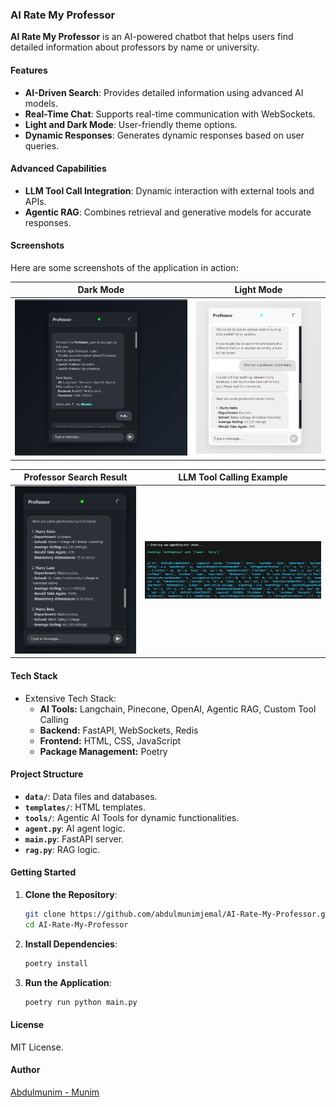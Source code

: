### AI Rate My Professor

**AI Rate My Professor** is an AI-powered chatbot that helps users find detailed information about professors by name or university.

#### Features

- **AI-Driven Search**: Provides detailed information using advanced AI models.
- **Real-Time Chat**: Supports real-time communication with WebSockets.
- **Light and Dark Mode**: User-friendly theme options.
- **Dynamic Responses**: Generates dynamic responses based on user queries.

#### Advanced Capabilities

- **LLM Tool Call Integration**: Dynamic interaction with external tools and APIs.
- **Agentic RAG**: Combines retrieval and generative models for accurate responses.

#### Screenshots

Here are some screenshots of the application in action:

|                                                  Dark Mode                                                   |                                                  Light Mode                                                   |
| :----------------------------------------------------------------------------------------------------------: | :-----------------------------------------------------------------------------------------------------------: |
| ![Dark Mode](https://raw.githubusercontent.com/abdulmunimjemal/AI-Rate-My-Professor/main/screenshot/ss1.png) | ![Light Mode](https://raw.githubusercontent.com/abdulmunimjemal/AI-Rate-My-Professor/main/screenshot/ss4.png) |

|                                             Professor Search Result                                              |                                            LLM Tool Calling Example                                             |
| :--------------------------------------------------------------------------------------------------------------: | :-------------------------------------------------------------------------------------------------------------: |
| ![Search Result](https://raw.githubusercontent.com/abdulmunimjemal/AI-Rate-My-Professor/main/screenshot/ss2.png) | ![Tool Calling](https://raw.githubusercontent.com/abdulmunimjemal/AI-Rate-My-Professor/main/screenshot/ss3.png) |

#### Tech Stack

- Extensive Tech Stack:
  - **AI Tools:** Langchain, Pinecone, OpenAI, Agentic RAG, Custom Tool Calling
  - **Backend:** FastAPI, WebSockets, Redis
  - **Frontend:** HTML, CSS, JavaScript
  - **Package Management:** Poetry

#### Project Structure

- **`data/`**: Data files and databases.
- **`templates/`**: HTML templates.
- **`tools/`**: Agentic AI Tools for dynamic functionalities.
- **`agent.py`**: AI agent logic.
- **`main.py`**: FastAPI server.
- **`rag.py`**: RAG logic.

#### Getting Started

1. **Clone the Repository**:
   ```bash
   git clone https://github.com/abdulmunimjemal/AI-Rate-My-Professor.git
   cd AI-Rate-My-Professor
   ```
2. **Install Dependencies**:
   ```bash
   poetry install
   ```
3. **Run the Application**:
   ```bash
   poetry run python main.py
   ```

#### License

MIT License.

#### Author

[Abdulmunim - Munim](https://github.com/abdulmunimjemal)
